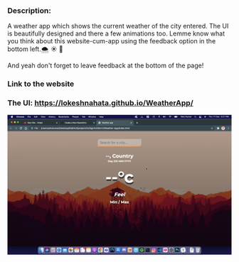 
### Description:

A weather app which shows the current weather of the city entered. The UI is beautifully designed and there a few animations too. Lemme know what you think about this website-cum-app using the feedback option in the bottom left.🌨 ☀️ 💨

And yeah don't forget to leave feedback at the bottom of the page!

### Link to the website

### The UI: https://lokeshnahata.github.io/WeatherApp/

<img src="The UI.png" alt="UI">
